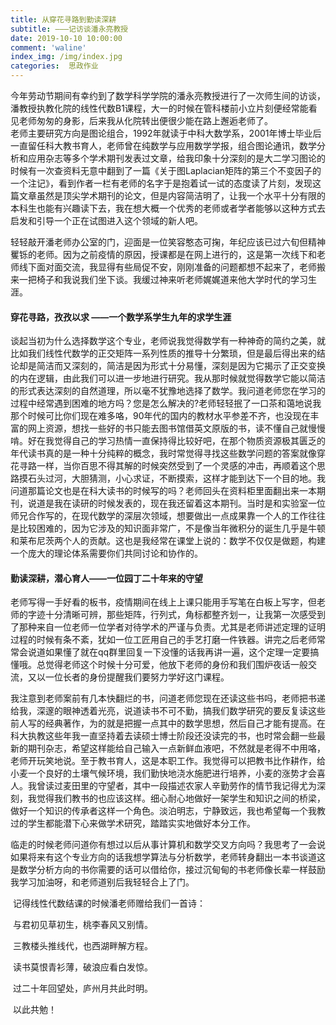 ```yaml
---
title: 从穿花寻路到勤读深耕
subtitle: ———记访谈潘永亮教授
date: 2019-10-10 10:00:00
comment: 'waline'
index_img: /img/index.jpg
categories:  思政作业
---
```


​	今年劳动节期间有幸约到了数学科学学院的潘永亮教授进行了一次师生间的访谈，潘教授执教化院的线性代数B1课程，大一的时候在管科楼前小立片刻便经常能看见老师匆匆的身影，后来我从化院转出便很少能在路上邂逅老师了。
​	
​	老师主要研究方向是图论组合，1992年就读于中科大数学系，2001年博士毕业后一直留任科大教书育人，老师曾在纯数学与应用数学学报，组合图论通讯，数学分析和应用杂志等多个学术期刊发表过文章，给我印象十分深刻的是大二学习图论的时候有一次查资料无意中翻到了一篇《关于图Laplacian矩阵的第三个不变因子的一个注记》，看到作者一栏有老师的名字于是抱着试一试的态度读了片刻，发现这篇文章虽然是顶尖学术期刊的论文，但是内容简洁明了，让我一个水平十分有限的本科生也能有兴趣读下去，我在想大概一个优秀的老师或者学者能够以这种方式去启发和引导一个正在试图进入这个领域的新人吧。

​	轻轻敲开潘老师办公室的门，迎面是一位笑容憨态可掬，年纪应该已过六旬但精神矍铄的老师。因为之前疫情的原因，授课都是在网上进行的，这是第一次线下和老师线下面对面交流，我显得有些局促不安，刚刚准备的问题都想不起来了，老师搬来一把椅子和我说我们坐下谈。我缓过神来听老师娓娓道来他大学时代的学习生涯。

#### 	穿花寻路，孜孜以求 ——一个数学系学生九年的求学生涯

​	谈起当初为什么选择数学这个专业，老师说我觉得数学有一种神奇的简约之美，就比如我们线性代数学的正交矩阵一系列性质的推导十分繁琐，但是最后得出来的结论却是简洁而又深刻的，简洁是因为形式十分易懂，深刻是因为它揭示了正交变换的内在逻辑，由此我们可以进一步地进行研究。我从那时候就觉得数学它能以简洁的形式表达深刻的自然道理，所以毫不犹豫地选择了数学。我问道老师您在学习的过程中经常遇到困难的地方吗？您是怎么解决的?老师轻轻抿了一口茶和蔼地说我那个时候可比你们现在难多咯，90年代的国内的教材水平参差不齐，也没现在丰富的网上资源，想找一些好的书只能去图书馆借英文原版的书，读不懂自己就慢慢啃。好在我觉得自己的学习热情一直保持得比较好吧，在那个物质资源极其匮乏的年代读书真的是一种十分纯粹的概念，我时常觉得寻找这些数学问题的答案就像穿花寻路一样，当你百思不得其解的时候突然受到了一个灵感的冲击，再顺着这个思路摸石头过河，大胆猜测，小心求证，不断摸索，这样才能到达下一个目的地。我问道那篇论文也是在科大读书的时候写的吗？老师回头在资料柜里面翻出来一本期刊，说道是我在读研的时候发表的，现在我还留着这本期刊。当时是和实验室一位师兄合作写的，在现代数学的深层次领域，想要做出一点成果靠一个人的工作往往是比较困难的，因为它涉及的知识面非常广，不是像当年微积分的诞生几乎是牛顿和莱布尼茨两个人的贡献。这也是我经常在课堂上说的：数学不仅仅是做题，构建一个庞大的理论体系需要你们共同讨论和协作的。

#### 	勤读深耕，潜心育人——一位园丁二十年来的守望

​	老师写得一手好看的板书，疫情期间在线上上课只能用手写笔在白板上写字，但老师的字迹十分清晰可辨，那些矩阵，行列式，角标都整齐划一，让我第一次感受到了那种来自一位老师一位学者对待学术的严谨与负责。尤其是老师讲述定理的证明过程的时候有条不紊，犹如一位工匠用自己的手艺打磨一件铁器。讲完之后老师常常会说道如果懂了就在qq群里回复一下没懂的话我再讲一遍，这个定理一定要搞懂哦。总觉得老师这个时候十分可爱，他放下老师的身份和我们围炉夜话一般交流，又以一位长者的身份提醒我们要努力学好这门课程。

​	我注意到老师案前有几本快翻烂的书，问道老师您现在还读这些书吗，老师把书递给我，深邃的眼神透着光亮，说道读书不可不勤，搞我们数学研究的要反复读这些前人写的经典著作，为的就是把握一点其中的数学思想，然后自己才能有提高。在科大执教这些年我一直坚持着去读硕士博士阶段还没读完的书，也时常会翻一些最新的期刊杂志，希望这样能给自己输入一点新鲜血液吧，不然就是老得不中用咯，老师开玩笑地说。至于教书育人，这是本职工作。我觉得可以把教书比作耕作，给小麦一个良好的土壤气候环境，我们勤快地浇水施肥进行培养，小麦的涨势才会喜人。我曾读过麦田里的守望者，其中一段描述农家人辛勤劳作的情节我记得尤为深刻，我觉得我们教书的也应该这样。细心耐心地做好一架学生和知识之间的桥梁，做好一个知识的传承者这样一个角色。淡泊明志，宁静致远，我也希望每一个我教过的学生都能潜下心来做学术研究，踏踏实实地做好本分工作。

​	临走的时候老师问道你有想过以后从事计算机和数学交叉方向吗？我思考了一会说如果将来有这个专业方向的话我想学算法与分析数学，老师转身翻出一本书谈道这是数学分析方向的书你需要的话可以借给你，接过沉甸甸的书老师像长辈一样鼓励我学习加油呀，和老师道别后我轻轻合上了门。

​	记得线性代数结课的时候潘老师赠给我们一首诗：

​	与君初见草初生，桃李春风又别情。

​	三教楼头推线代，也西湖畔解方程。

​	读书莫恨青衫薄，破浪应看白发惊。

​	过二十年回望处，庐州月共此时明。

​	以此共勉！